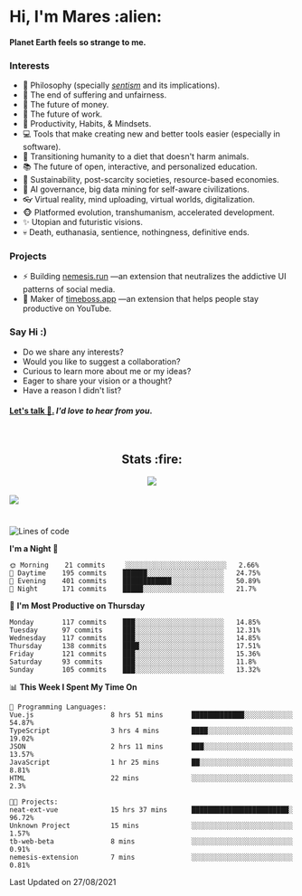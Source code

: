 <h1>Hi, I'm Mares :alien:</h1>

#### Planet Earth feels so strange to me.

### **Interests**

- 🌊 Philosophy (specially [_sentism_][sentismmedium] and its implications).
- 🎯 The end of suffering and unfairness.
- 💸 The future of money.
- 💼 The future of work.
- 🧠 Productivity, Habits, & Mindsets.
- 💻 Tools that make creating new and better tools easier (especially in software).
- 🥗 Transitioning humanity to a diet that doesn't harm animals.
- 📚 The future of open, interactive, and personalized education.
- 🌱 Sustainability, post-scarcity societies, resource-based economies.
- 🤖 AI governance, big data mining for self-aware civilizations.
- 👓 Virtual reality, mind uploading, virtual worlds, digitalization.
- 🐵 Platformed evolution, transhumanism, accelerated development.
- ✨ Utopian and futuristic visions.
- 💀 Death, euthanasia, sentience, nothingness, definitive ends.


### **Projects**

- ⚡ Building [nemesis.run](https://nemesis.run) —an extension that neutralizes the addictive UI patterns of social media.
- 💎 Maker of [timeboss.app](https://timeboss.app) —an extension that helps people stay productive on YouTube.


### **Say Hi :)**

- Do we share any interests?
- Would you like to suggest a collaboration?
- Curious to learn more about me or my ideas?
- Eager to share your vision or a thought?
- Have a reason I didn't list?

#### [Let's talk :wave:.](mailto:mareszhar@gmail.com) _I'd love to hear from you_.

[sentismmedium]: https://medium.com/@mareszhar/born-a-prisoner-a-reflection-about-life-its-struggles-and-a-plan-to-escape-d8566ce9b026

<br>

<h2 align="center">Stats :fire:</h2>

<div align="center">
  <img src="https://github-readme-streak-stats.herokuapp.com?user=mareszhar&theme=black-ice&hide_border=true&stroke=FFFFFF15&ring=DF8FFE&fire=DF8FFE&currStreakLabel=DF8FFE&background=1A232A&currStreakNum=86FFAB&dates=B1AAB3FF">
</div>

<!-- Add or remove this: &dates=B1AAB3FF at the end of the streak stats URL if they get bugged and aren't updating -->

<br>

<img src="https://activity-graph.herokuapp.com/graph?username=mareszhar&theme=nord&bg_color=00000000&color=979797&line=DF8FFE&point=00000000&area=true&hide_border=true">

<br>

<h1></h1>

<!--START_SECTION:waka-->
![Lines of code](https://img.shields.io/badge/From%20Hello%20World%20I%27ve%20Written-118624%20lines%20of%20code-blue)

**I'm a Night 🦉** 

```text
🌞 Morning    21 commits     ░░░░░░░░░░░░░░░░░░░░░░░░░   2.66% 
🌆 Daytime    195 commits    ██████░░░░░░░░░░░░░░░░░░░   24.75% 
🌃 Evening    401 commits    ████████████░░░░░░░░░░░░░   50.89% 
🌙 Night      171 commits    █████░░░░░░░░░░░░░░░░░░░░   21.7%

```
📅 **I'm Most Productive on Thursday** 

```text
Monday       117 commits    ███░░░░░░░░░░░░░░░░░░░░░░   14.85% 
Tuesday      97 commits     ███░░░░░░░░░░░░░░░░░░░░░░   12.31% 
Wednesday    117 commits    ███░░░░░░░░░░░░░░░░░░░░░░   14.85% 
Thursday     138 commits    ████░░░░░░░░░░░░░░░░░░░░░   17.51% 
Friday       121 commits    ███░░░░░░░░░░░░░░░░░░░░░░   15.36% 
Saturday     93 commits     ███░░░░░░░░░░░░░░░░░░░░░░   11.8% 
Sunday       105 commits    ███░░░░░░░░░░░░░░░░░░░░░░   13.32%

```


📊 **This Week I Spent My Time On** 

```text
💬 Programming Languages: 
Vue.js                   8 hrs 51 mins       █████████████░░░░░░░░░░░░   54.87% 
TypeScript               3 hrs 4 mins        ████░░░░░░░░░░░░░░░░░░░░░   19.02% 
JSON                     2 hrs 11 mins       ███░░░░░░░░░░░░░░░░░░░░░░   13.57% 
JavaScript               1 hr 25 mins        ██░░░░░░░░░░░░░░░░░░░░░░░   8.81% 
HTML                     22 mins             ░░░░░░░░░░░░░░░░░░░░░░░░░   2.3%

🐱‍💻 Projects: 
neat-ext-vue             15 hrs 37 mins      ████████████████████████░   96.72% 
Unknown Project          15 mins             ░░░░░░░░░░░░░░░░░░░░░░░░░   1.57% 
tb-web-beta              8 mins              ░░░░░░░░░░░░░░░░░░░░░░░░░   0.91% 
nemesis-extension        7 mins              ░░░░░░░░░░░░░░░░░░░░░░░░░   0.81%

```


 Last Updated on 27/08/2021
<!--END_SECTION:waka-->

